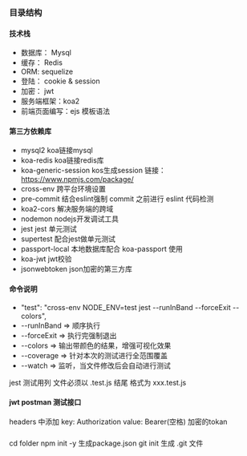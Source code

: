 ### 目录结构

#### 技术栈
- 数据库： Mysql
- 缓存：   Redis
- ORM:    sequelize
- 登陆：   cookie & session
- 加密：   jwt
- 服务端框架：koa2
- 前端页面编写：ejs 模板语法

#### 第三方依赖库
- mysql2                    koa链接mysql
- koa-redis                 koa链接redis库     
- koa-generic-session       kos生成session  链接：https://www.npmjs.com/package/
- cross-env                 跨平台环境设置
- pre-commit                结合eslint强制 commit 之前进行 eslint 代码检测
- koa2-cors                 解决服务端的跨域
- nodemon                   nodejs开发调试工具
- jest                      jest 单元测试
- supertest                 配合jest做单元测试
- passport-local            本地数据库配合 koa-passport 使用
- koa-jwt                   jwt校验
- jsonwebtoken              json加密的第三方库

#### 命令说明
- "test": "cross-env NODE_ENV=test jest --runInBand --forceExit --colors",
- --runInBand => 顺序执行
- --forceExit => 执行完强制退出
- --colors  => 输出带颜色的结果，增强可视化效果
- --coverage => 针对本次的测试进行全范围覆盖
- --watch => 监听，当文件修改后会自动进行测试

jest 测试用列 文件必须以 .test.js 结尾  格式为 xxx.test.js

#### jwt postman 测试接口
headers 中添加 key: Authorization  value: Bearer(空格) 加密的tokan


##### 
cd folder
npm init -y 生成package.json
git init 生成 .git 文件